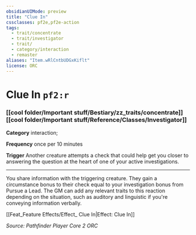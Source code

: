 ```yaml
---
obsidianUIMode: preview
title: "Clue In"
cssclasses: pf2e,pf2e-action
tags:
  - trait/concentrate
  - trait/investigator
  - trait/
  - category/interaction
  - remaster
aliases: "Item.wRlCntbUDGxKiflt"
license: ORC
---
```

# Clue In `pf2:r`

### [[cool folder/Important stuff/Bestiary/zz_traits/concentrate]][[cool folder/Important stuff/Reference/Classes/Investigator]]

**Category** interaction; 




**Frequency** once per 10 minutes

**Trigger** Another creature attempts a check that could help get you closer to answering the question at the heart of one of your active investigations.

* * *

You share information with the triggering creature. They gain a circumstance bonus to their check equal to your investigation bonus from Pursue a Lead. The GM can add any relevant traits to this reaction depending on the situation, such as auditory and linguistic if you're conveying information verbally.

[[Feat_Feature Effects/Effect_ Clue In|Effect: Clue In]]

*Source: Pathfinder Player Core 2*
*ORC*